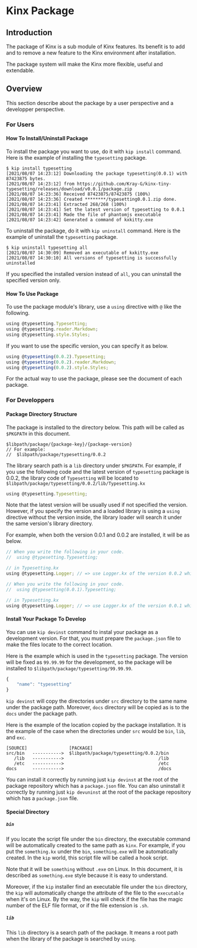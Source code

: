 # Kinx Package

## Introduction

The package of Kinx is a sub module of Kinx features.
Its benefit is to add and to remove a new feature to the Kinx environment after installation.

The package system will make the Kinx more flexible, useful and extendable.

## Overview

This section describe about the package by a user perspective and a developper perspective.

### For Users

#### How To Install/Uninstall Package

To install the package you want to use, do it with `kip install` command.
Here is the example of installing the `typesetting` package.

```
$ kip install typesetting
[2021/08/07 14:23:12] Downloading the package typesetting(0.0.1) with 87423875 bytes.
[2021/08/07 14:23:12] from https://github.com/Kray-G/kinx-tiny-typesetting/releases/download/v0.0.1/package.zip
[2021/08/07 14:23:36] Received 87423875/87423875 (100%)
[2021/08/07 14:23:36] Created ********/typesetting0.0.1.zip done.
[2021/08/07 14:23:41] Extracted 268/268 (100%)
[2021/08/07 14:23:41] Set the latest version of typesetting to 0.0.1
[2021/08/07 14:23:41] Made the file of phantomjs executable
[2021/08/07 14:23:42] Generated a command of kxkitty.exe
```

To uninstall the package, do it with `kip uninstall` command.
Here is the example of uninstall the `typesetting` package.

```
$ kip uninstall typesetting all
[2021/08/07 14:30:09] Removed an executable of kxkitty.exe
[2021/08/07 14:30:10] All versions of typesetting is successfully uninstalled
```

If you specified the installed version instead of `all`, you can uninstall the specified version only.

#### How To Use Package

To use the package module's library, use a `using` directive with `@` like the following.

```javascript
using @typesetting.Typesetting;
using @typesetting.reader.Markdown;
using @typesetting.style.Styles;
```

If you want to use the specific version, you can specify it as below.

```javascript
using @typesetting(0.0.2).Typesetting;
using @typesetting(0.0.2).reader.Markdown;
using @typesetting(0.0.2).style.Styles;
```

For the actual way to use the package, please see the document of each package.

### For Developpers

#### Package Directory Structure

The package is installed to the directory below.
This path will be called as `$PKGPATH` in this document.

```
$libpath/package/{package-key}/{package-version}
// For example:
//  $libpath/package/typesetting/0.0.2
```

The library search path is a `lib` directory under `$PKGPATH`.
For example, if you use the following code and the latest version of `typesetting` package is 0.0.2, the library code of `Typesetting` will be located to `$libpath/package/typesetting/0.0.2/lib/Typesetting.kx`

```javascript
using @typesetting.Typesetting;
```

Note that the latest version will be usually used if not specified the version.
However, if you specify the version and a loaded library is using a `using` directive without the version inside, the library loader will search it under the same version's library directory.

For example, when both the version 0.0.1 and 0.0.2 are installed, it will be as below.

```javascript
// When you write the following in your code.
//  using @typesetting.Typesetting;

// in Typesetting.kx
using @typesetting.Logger; // => use Logger.kx of the version 0.0.2 which is the latest.
```

```javascript
// When you write the following in your code.
//  using @typesetting(0.0.1).Typesetting;

// in Typesetting.kx
using @typesetting.Logger; // => use Logger.kx of the version 0.0.1 which you specified.
```

#### Install Your Package To Develop

You can use `kip devinst` command to instal your package as a development version.
For that, you must prepare the `package.json` file to make the files locate to the correct location.

Here is the example which is used in the `typesetting` package.
The version will be fixed as `99.99.99` for the development, so the package will be installed to `$libpath/package/typesetting/99.99.99`.

```javascript
{
    "name": "typesetting"
}
```

`kip devinst` will copy the directories under `src` directory to the same name under the package path.
Moreover, `docs` directory will be copied as is to the `docs` under the package path.

Here is the example of the location copied by the package installation.
It is the example of the case when the directories under `src` would be `bin`, `lib`, and `exc`.

```
[SOURCE]                [PACKAGE]
src/bin   ----------->  $libpath/package/typesetting/0.0.2/bin
   /lib   ----------->                                    /lib
   /etc   ----------->                                    /etc
docs      ----------->                                    /docs
```

You can install it correctly by running just `kip devinst` at the root of the package repository which has a `package.json` file.
You can also uninstall it correctly by running just `kip devuninst` at the root of the package repository which has a `package.json` file.

#### Special Directory

##### `bin`

If you locate the script file under the `bin` directory, the executable command will be automatically created to the same path as `kinx`.
For example, if you put the `something.kx` under the `bin`, `something.exe` will be automatically created.
In the `kip` world, this script file will be called a hook script.

Note that it will be `something` without `.exe` on Linux.
In this document, it is described as `something.exe` style because it is easy to understand.

Moreover, if the `kip` installer find an executable file under the `bin` directory, the `kip` will automatically change the attribute of the file to the `executable` when it's on Linux.
By the way, the `kip` will check if the file has the magic number of the ELF file format, or if the file extension is `.sh`.

##### `lib`

This `lib` directory is a search path of the package.
It means a root path when the library of the package is searched by `using`.
